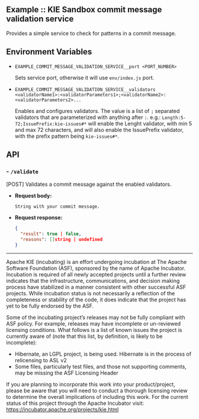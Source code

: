 <!--
   Licensed to the Apache Software Foundation (ASF) under one
   or more contributor license agreements.  See the NOTICE file
   distributed with this work for additional information
   regarding copyright ownership.  The ASF licenses this file
   to you under the Apache License, Version 2.0 (the
   "License"); you may not use this file except in compliance
   with the License.  You may obtain a copy of the License at
     http://www.apache.org/licenses/LICENSE-2.0
   Unless required by applicable law or agreed to in writing,
   software distributed under the License is distributed on an
   "AS IS" BASIS, WITHOUT WARRANTIES OR CONDITIONS OF ANY
   KIND, either express or implied.  See the License for the
   specific language governing permissions and limitations
   under the License.
-->

## Example :: KIE Sandbox commit message validation service

Provides a simple service to check for patterns in a commit message.

## Environment Variables

- `EXAMPLE_COMMIT_MESSAGE_VALIDATION_SERVICE__port <PORT_NUMBER>`

  Sets service port, otherwise it will use `env/index.js` port.

- `EXAMPLE_COMMIT_MESSAGE_VALIDATION_SERVICE__validators <validatorName1>:<validatorParameters1>;<validatorName2>:<validatorParameters2>...`

  Enables and configures validators. The value is a list of `;` separated validators that are parameterized with anything after `:`. e.g.: `Length:5-72;IssuePrefix:kie-issues#*` will enable the Lenght validator, with min 5 and max 72 characters, and will also enable the IssuePrefix validator, with the prefix pattern being `kie-issues#*`.

## API

### - `/validate`

[POST] Validates a commit message against the enabled validators.

- **Request body:**
  ```
  String with your commit message.
  ```
- **Request response:**
  ```json
  {
    "result": true | false,
    "reasons": []string | undefined
  }
  ```

---

Apache KIE (incubating) is an effort undergoing incubation at The Apache Software
Foundation (ASF), sponsored by the name of Apache Incubator. Incubation is
required of all newly accepted projects until a further review indicates that
the infrastructure, communications, and decision making process have stabilized
in a manner consistent with other successful ASF projects. While incubation
status is not necessarily a reflection of the completeness or stability of the
code, it does indicate that the project has yet to be fully endorsed by the ASF.

Some of the incubating project’s releases may not be fully compliant with ASF
policy. For example, releases may have incomplete or un-reviewed licensing
conditions. What follows is a list of known issues the project is currently
aware of (note that this list, by definition, is likely to be incomplete):

- Hibernate, an LGPL project, is being used. Hibernate is in the process of
  relicensing to ASL v2
- Some files, particularly test files, and those not supporting comments, may
  be missing the ASF Licensing Header

If you are planning to incorporate this work into your product/project, please
be aware that you will need to conduct a thorough licensing review to determine
the overall implications of including this work. For the current status of this
project through the Apache Incubator visit:
https://incubator.apache.org/projects/kie.html
